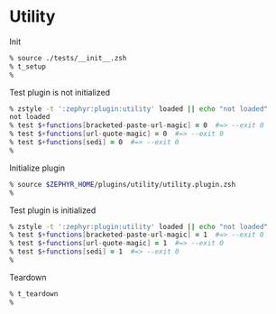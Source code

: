 # Utility

Init

```zsh
% source ./tests/__init__.zsh
% t_setup
%
```

Test plugin is not initialized

```zsh
% zstyle -t ':zephyr:plugin:utility' loaded || echo "not loaded"
not loaded
% test $+functions[bracketed-paste-url-magic] = 0  #=> --exit 0
% test $+functions[url-quote-magic] = 0  #=> --exit 0
% test $+functions[sedi] = 0  #=> --exit 0
%
```

Initialize plugin

```zsh
% source $ZEPHYR_HOME/plugins/utility/utility.plugin.zsh
%
```

Test plugin is initialized

```zsh
% zstyle -t ':zephyr:plugin:utility' loaded || echo "not loaded"
% test $+functions[bracketed-paste-url-magic] = 1  #=> --exit 0
% test $+functions[url-quote-magic] = 1  #=> --exit 0
% test $+functions[sedi] = 1  #=> --exit 0
%
```

Teardown

```zsh
% t_teardown
%
```
